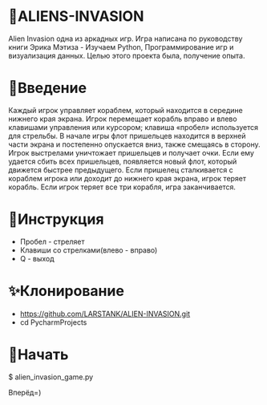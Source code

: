 # 👾ALIENS-INVASION
Alien Invasion одна из аркадных игр. 
Игра написана по руководству книги Эрика Мэтиза - Изучаем Python, Программирование игр и визуализация данных.
Целью этого проекта была, получение опыта.

#  🔮Введение
Каждый игрок управляет кораблем, который находится в середине нижнего края экрана.
Игрок перемещает корабль вправо и влево клавишами управления или курсором; клавиша
«пробел» используется для стрельбы. В начале игры флот пришельцев находится в верхней
части экрана и постепенно опускается вниз, также смещаясь в сторону. Игрок выстрелами
уничтожает пришельцев и получает очки. Если ему удается сбить всех пришельцев, появляется новый флот,
который движется быстрее предыдущего. Если пришелец сталкивается с кораблем игрока или
доходит до нижнего края экрана, игрок теряет корабль. Если игрок теряет все три корабля,
игра заканчивается.
 
 
# 🔭Инструкция

* Пробел - стреляет
* Клавиши со стрелками(влево - вправо)
* Q - выход

# ✨Клонирование
* https://github.com/LARSTANK/ALIEN-INVASION.git
* cd PycharmProjects

# 🏁Начать
$ alien_invasion_game.py

Вперёд=)
